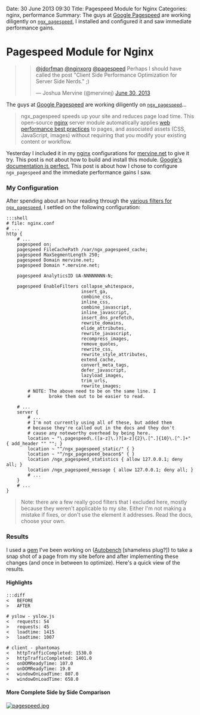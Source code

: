 Date: 30 June 2013 09:30
Title: Pagespeed Module for Nginx
Categories: nginx, performance
Summary: The guys at [Google Pagespeed](https://developers.google.com/speed/pagespeed/) are working diligently on [`ngx_pagespeed`](https://developers.google.com/speed/pagespeed/ngx), I installed and configured it and saw immediate performance gains.

# Pagespeed Module for Nginx

> <blockquote class="twitter-tweet"><p><a href="https://twitter.com/jdorfman">@jdorfman</a> <a href="https://twitter.com/nginxorg">@nginxorg</a> <a href="https://twitter.com/pagespeed">@pagespeed</a> Perhaps I should have called the post &quot;Client Side Performance Optimization for Server Side Nerds.&quot; ;)</p>&mdash; Joshua Mervine (@mervinej) <a href="https://twitter.com/mervinej/statuses/351429588766818305">June 30, 2013</a></blockquote>
> <script async src="//platform.twitter.com/widgets.js" charset="utf-8"></script>

The guys at [Google Pagespeed](https://developers.google.com/speed/pagespeed/) are working diligently on [`ngx_pagespeed`](https://developers.google.com/speed/pagespeed/ngx)...

> ngx_pagespeed speeds up your site and reduces page load time. This open-source [nginx][n] server module automatically applies [web performance best practices](https://developers.google.com/speed/docs/best-practices/rules_intro) to pages, and associated assets (CSS, JavaScript, images) without requiring that you modify your existing content or workflow.

Yesterday I included it in my [nginx][n] configurations for [mervine.net](http://mervine.net) to give it try. This post is not about how to build and install this module. [Google's documentation is perfect.](https://github.com/pagespeed/ngx_pagespeed#readme) This post is about how I chose to configure `ngx_pagespeed` and the immediate performance gains I saw.

### My Configuration

After spending about an hour reading through the [various filters for `ngx_pagespeed`](https://developers.google.com/speed/pagespeed/module/filters), I settled on the following configuration:

    :::shell
    # file: nginx.conf
    # ...
    http {
        # ...
        pagespeed on;
        pagespeed FileCachePath /var/ngx_pagespeed_cache;
        pagespeed MaxSegmentLength 250;
        pagespeed Domain mervine.net;
        pagespeed Domain *.mervine.net;

        pagespeed AnalyticsID UA-NNNNNNNN-N;

        pagespeed EnableFilters collapse_whitespace,
                                insert_ga,
                                combine_css,
                                inline_css,
                                combine_javascript,
                                inline_javascript,
                                insert_dns_prefetch,
                                rewrite_domains,
                                elide_attributes,
                                rewrite_javascript,
                                recompress_images,
                                remove_quotes,
                                rewrite_css,
                                rewrite_style_attributes,
                                extend_cache,
                                convert_meta_tags,
                                defer_javascript,
                                lazyload_images,
                                trim_urls,
                                rewrite_images;
            # NOTE: The above need to be on the same line. I
            #       broke them out to be easier to read.

        # ...
        server {
            # ...
            # I'm not currently using all of these, but added them
            # because they're called out in the docs and they don't
            # cause any noteworthy overhead by being here.
            location ~ "\.pagespeed\.([a-z]\.)?[a-z]{2}\.[^.]{10}\.[^.]+" { add_header "" ""; }
            location ~ "^/ngx_pagespeed_static/" { }
            location ~ "^/ngx_pagespeed_beacon$" { }
            location /ngx_pagespeed_statistics { allow 127.0.0.1; deny all; }
            location /ngx_pagespeed_message { allow 127.0.0.1; deny all; }
            # ...
        }
        # ...
    }

> Note: there are a few really good filters that I excluded here, mostly because they weren't applicable to my site. Either I'm not making a mistake if fixes, or don't use the element it addresses. Read the docs, choose your own.

### Results

I used a [gem](/gem) I've been working on ([Autobench](/gems/autobench) [shameless plug?]) to take a snap shot of a page from my site before and after implementing these changes (and once in between to optimize). Here's a quick view of the results.

#### Highlights

    :::diff
    <   BEFORE
    >   AFTER

    # yslow - yslow.js
    <   requests: 54
    >   requests: 45
    <   loadtime: 1415
    >   loadtime: 1007

    # client - phantomas
    <   httpTrafficCompleted: 1530.0
    >   httpTrafficCompleted: 1401.0
    <   onDOMReadyTime: 107.0
    >   onDOMReadyTime: 19.0
    <   windowOnLoadTime: 807.0
    >   windowOnLoadTime: 658.0

#### More Complete Side by Side Comparison
[![pagespeed.jpg](/pages/pagespeed.jpg)](/pages/pagespeed.jpg)

[n]: /nginx
